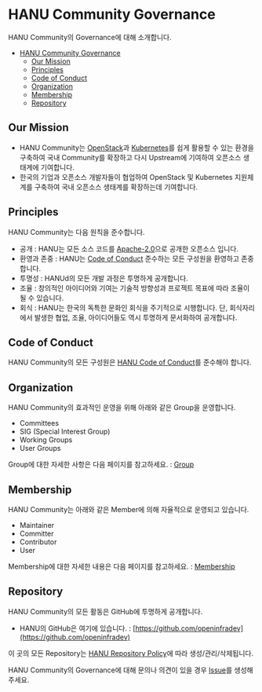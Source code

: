 # HANU Community Governance

HANU Community의 Governance에 대해 소개합니다. 

- [HANU Community Governance](#hanu-community-governance)
  - [Our Mission](#our-mission)
  - [Principles](#principles)
  - [Code of Conduct](#code-of-conduct)
  - [Organization](#organization)
  - [Membership](#membership)
  - [Repository](#repository)


## Our Mission 
- HANU Community는 [OpenStack](https://www.openstack.org/)과 [Kubernetes](https://kubernetes.io/)를 쉽게 활용할 수 있는 환경을 구축하여 국내 Community를 확장하고 다시 Upstream에 기여하여 오픈소스 생태계에 기여합니다. 
- 한국의 기업과 오픈소스 개발자들이 협업하여 OpenStack 및 Kubernetes 지원체계를 구축하여 국내 오픈소스 생태계를 확장하는데 기여합니다. 

## Principles

HANU Community는 다음 원칙을 준수합니다.

* 공개 : HANU는 모든 소스 코드를 [Apache-2.0](https://spdx.org/licenses/Apache-2.0.html)으로 공개한 오픈소스 입니다. 
* 환영과 존중 : HANU는 [Code of Conduct](#code-of-conduct) 준수하는 모든 구성원을 환영하고 존중합니다. 
* 투명성 : HANUd의 모든 개발 과정은 투명하게 공개합니다. 
* 조율 : 창의적인 아이디어와 기여는 기술적 방향성과 프로젝트 목표에 따라 조율이 될 수 있습니다.
* 회식 : HANU는 한국의 독특한 문화인 회식을 주기적으로 시행합니다. 단, 회식자리에서 발생한 협업, 조율, 아이디어들도 역시 투명하게 문서화하여 공개합니다. 

## Code of Conduct

HANU Community의 모든 구성원은 [HANU Code of Conduct](../code-of-conduct.md)를 준수해야 합니다. 


## Organization

HANU Community의 효과적인 운영을 위해 아래와 같은 Group을 운영합니다. 

* Committees
* SIG (Special Interest Group)
* Working Groups
* User Groups

Group에 대한 자세한 사항은 다음 페이지를 참고하세요. : [Group](./group.md)


## Membership

HANU Community는 아래와 같은 Member에 의해 자율적으로 운영되고 있습니다. 

* Maintainer
* Committer
* Contributor
* User

Membership에 대한 자세한 내용은 다음 페이지를 참고하세요. : [Membership](./membership.md)


## Repository 

HANU Community의 모든 활동은 GitHub에 투명하게 공개합니다. 

* HANU의 GitHub은 여기에 있습니다. : [https://github.com/openinfradev](https://github.com/openinfradev)

이 곳의 모든 Repository는 [HANU Repository Policy](./repository.md)에 따라 생성/관리/삭제됩니다. 


HANU Community의 Governance에 대해 문의나 의견이 있을 경우 [Issue](https://github.com/openinfradev/community-draft/issues/new)를 생성해주세요. 
